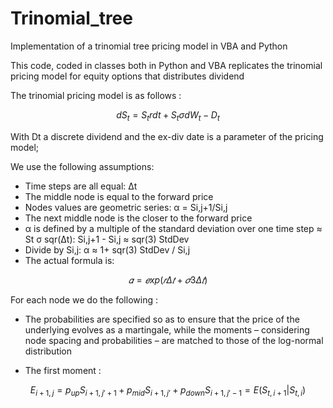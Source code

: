 # Trinomial_tree
Implementation of a trinomial tree pricing model in VBA and Python

This code, coded in classes both in Python and VBA replicates the trinomial pricing model for equity options that distributes dividend

The trinomial pricing model is as follows : 

$$
dS_t = S_t r dt + S_t \sigma dW_t - D_t
$$

With Dt a discrete dividend and the ex-div date is a parameter of the pricing model;

We use the following assumptions:
- Time steps are all equal: Δt
- The middle node is equal to the forward price
- Nodes values are geometric series: α = Si,j+1/Si,j
- The next middle node is the closer to the forward price
- α is defined by a multiple of the standard deviation over one time step ≈ St σ sqr(Δt):  Si,j+1 - Si,j ≈ sqr(3) StdDev
- Divide by Si,j: α ≈ 1+ sqr(3) StdDev / Si,j
- The actual formula is: 

$$ 
𝛼 = 𝑒xp(𝑟Δ𝑡+𝜎3Δ𝑡) 
$$

For each node we do the following : 
- The probabilities are specified so as to ensure that the price of the underlying evolves as a martingale, while the moments – considering node spacing and probabilities – are matched to those of the log-normal distribution

- The first moment : 

$$ 
E_{i+1,j} = p_{up} S_{i+1,j'+1} + p_{mid} S_{i+1,j'} + p_{down} S_{i+1,j'-1} = E(S_{t,i+1} | S_{t,i})
$$ 